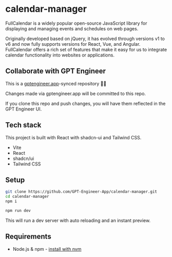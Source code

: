 # calendar-manager

FullCalendar is a widely popular open-source JavaScript library for displaying and managing events and schedules on web pages.

Originally developed based on jQuery, it has evolved through versions v1 to v6 and now fully supports versions for React, Vue, and Angular. FullCalendar offers a rich set of features that make it easy for us to integrate calendar functionality into websites or applications.


## Collaborate with GPT Engineer

This is a [gptengineer.app](https://gptengineer.app)-synced repository 🌟🤖

Changes made via gptengineer.app will be committed to this repo.

If you clone this repo and push changes, you will have them reflected in the GPT Engineer UI.

## Tech stack

This project is built with React with shadcn-ui and Tailwind CSS.

- Vite
- React
- shadcn/ui
- Tailwind CSS

## Setup

```sh
git clone https://github.com/GPT-Engineer-App/calendar-manager.git
cd calendar-manager
npm i
```

```sh
npm run dev
```

This will run a dev server with auto reloading and an instant preview.

## Requirements

- Node.js & npm - [install with nvm](https://github.com/nvm-sh/nvm#installing-and-updating)
